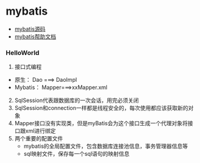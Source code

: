 # mybatis

* [mybatis源码](https://github.com/mybatis/mybatis-3/)
* [mybatis帮助文档](https://mybatis.org/mybatis-3/zh/index.html)

### HelloWorld
1.	接口式编程
* 原生：		Dao ===> DaoImpl
* Mybatis：	Mapper===>xxMapper.xml	

2.	SqlSession代表跟数据库的一次会话，用完必须关闭
3.	SqlSession和connection一样都是线程安全的，每次使用都应该获取新的对象
4.	Mapper接口没有实现类，但是myBatis会为这个接口生成一个代理对象将接口跟xml进行绑定
5.	两个重要的配置文件
    * mybatis的全局配置文件，包含数据库连接池信息，事务管理器信息等
    * sql映射文件，保存每一个sql语句的映射信息

